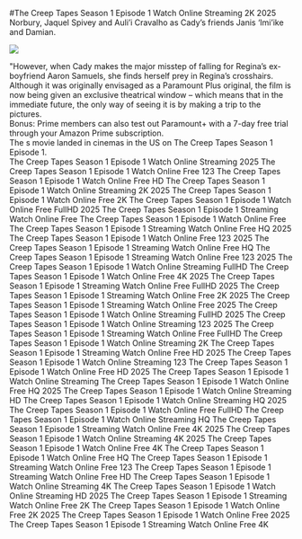 #The Creep Tapes Season 1 Episode 1 Watch Online Streaming 2K 2025  
Norbury, Jaquel Spivey and Auli’i Cravalho as Cady’s friends Janis ‘Imi’ike and Damian.  
  
[![](https://i.imgur.com/qSNzIqt.png)](https://movie.rssnews.media/BMCGyFR.php)  
  
"However, when Cady makes the major misstep of falling for Regina’s ex-boyfriend Aaron Samuels, she finds herself prey in Regina’s crosshairs.  
Although it was originally envisaged as a Paramount Plus original, the film is now being given an exclusive theatrical window – which means that in the immediate future, the only way of seeing it is by making a trip to the pictures.  
Bonus: Prime members can also test out Paramount+ with a 7-day free trial through your Amazon Prime subscription.  
The s movie landed in cinemas in the US on The Creep Tapes Season 1 Episode 1.  
The Creep Tapes Season 1 Episode 1 Watch Online Streaming 2025
The Creep Tapes Season 1 Episode 1 Watch Online Free 123
The Creep Tapes Season 1 Episode 1 Watch Online Free HD
The Creep Tapes Season 1 Episode 1 Watch Online Streaming 2K 2025
The Creep Tapes Season 1 Episode 1 Watch Online Free 2K
The Creep Tapes Season 1 Episode 1 Watch Online Free FullHD 2025
The Creep Tapes Season 1 Episode 1 Streaming Watch Online Free
The Creep Tapes Season 1 Episode 1 Watch Online Free
The Creep Tapes Season 1 Episode 1 Streaming Watch Online Free HQ 2025
The Creep Tapes Season 1 Episode 1 Watch Online Free 123 2025
The Creep Tapes Season 1 Episode 1 Streaming Watch Online Free HQ
The Creep Tapes Season 1 Episode 1 Streaming Watch Online Free 123 2025
The Creep Tapes Season 1 Episode 1 Watch Online Streaming FullHD
The Creep Tapes Season 1 Episode 1 Watch Online Free 4K 2025
The Creep Tapes Season 1 Episode 1 Streaming Watch Online Free FullHD 2025
The Creep Tapes Season 1 Episode 1 Streaming Watch Online Free 2K 2025
The Creep Tapes Season 1 Episode 1 Streaming Watch Online Free 2025
The Creep Tapes Season 1 Episode 1 Watch Online Streaming FullHD 2025
The Creep Tapes Season 1 Episode 1 Watch Online Streaming 123 2025
The Creep Tapes Season 1 Episode 1 Streaming Watch Online Free FullHD
The Creep Tapes Season 1 Episode 1 Watch Online Streaming 2K
The Creep Tapes Season 1 Episode 1 Streaming Watch Online Free HD 2025
The Creep Tapes Season 1 Episode 1 Watch Online Streaming 123
The Creep Tapes Season 1 Episode 1 Watch Online Free HD 2025
The Creep Tapes Season 1 Episode 1 Watch Online Streaming
The Creep Tapes Season 1 Episode 1 Watch Online Free HQ 2025
The Creep Tapes Season 1 Episode 1 Watch Online Streaming HD
The Creep Tapes Season 1 Episode 1 Watch Online Streaming HQ 2025
The Creep Tapes Season 1 Episode 1 Watch Online Free FullHD
The Creep Tapes Season 1 Episode 1 Watch Online Streaming HQ
The Creep Tapes Season 1 Episode 1 Streaming Watch Online Free 4K 2025
The Creep Tapes Season 1 Episode 1 Watch Online Streaming 4K 2025
The Creep Tapes Season 1 Episode 1 Watch Online Free 4K
The Creep Tapes Season 1 Episode 1 Watch Online Free HQ
The Creep Tapes Season 1 Episode 1 Streaming Watch Online Free 123
The Creep Tapes Season 1 Episode 1 Streaming Watch Online Free HD
The Creep Tapes Season 1 Episode 1 Watch Online Streaming 4K
The Creep Tapes Season 1 Episode 1 Watch Online Streaming HD 2025
The Creep Tapes Season 1 Episode 1 Streaming Watch Online Free 2K
The Creep Tapes Season 1 Episode 1 Watch Online Free 2K 2025
The Creep Tapes Season 1 Episode 1 Watch Online Free 2025
The Creep Tapes Season 1 Episode 1 Streaming Watch Online Free 4K